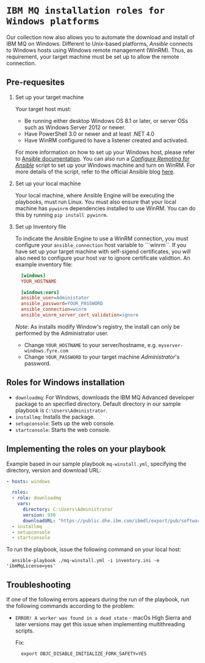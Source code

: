 # `IBM MQ installation roles for Windows platforms` 

Our collection now also allows you to automate the download and install of IBM MQ on Windows. Different to Unix-based platforms, _Ansible_ connects to Windows hosts using Windows remote management (WinRM). Thus, as requirement, your target machine must be set up to allow the remote connection. 

## Pre-requesites

1. Set up your target machine

    Your target host must:

    - Be running either desktop Windows OS 8.1 or later, or server OSs such as Windows Server 2012 or newer. 
    - Have PowerShell 3.0 or newer and at least .NET 4.0
    - Have WinRM configured to have a listener created and activated.

    For more information on how to set up your Windows host, please refer to [Ansible documentation](https://docs.ansible.com/ansible/latest/os_guide/windows_setup.html#winrm-listener). You can also run a [_Configure Remoting for Ansible_](https://raw.githubusercontent.com/ansible/ansible/devel/examples/scripts/ConfigureRemotingForAnsible.ps1) script to set up your Windows machine and turn on WinRM. For more details of the script, refer to the official Ansible blog [here](https://www.ansible.com/blog/connecting-to-a-windows-host). 

2. Set up your local machine

    Your local machine, where Ansible Engine will be executing the playbooks, must run Linux. You must also ensure that your local machine has ```pywinrm``` dependencies installed to use WinRM. You can do this by running ``` pip install pywinrm ```.

3. Set up Inventory file

    To indicate the Ansible Engine to use a WinRM connection, you must configure your ```ansible_connection``` host variable to ```winrm``. If you have set up your target machine with self-sigend certificates, you will also need to configure your host var to ignore certificate validtion. An example inventory file:

    ```ini
      [windows]
      YOUR_HOSTNAME

      [windows:vars]
      ansible_user=Administator
      ansible_password=YOUR_PASSWORD
      ansible_connection=winrm
      ansible_winrm_server_cert_validation=ignore
    ```

    *Note*: As installs modify Window's registry, the install can only be performed by the Administrator user. 
    - Change `YOUR_HOSTNAME` to your server/hostname, e.g. `myserver-windows.fyre.com`
    - Change `YOUR_PASSWORD` to your target machine *Administrator*'s password.

## Roles for Windows installation

  - ``downloadmq``: For Windows, downloads the IBM MQ Advanced developer package to an specified directory. Default directory in our sample playbook is `C:\Users\Administrator`.
  - ``installmq``: Installs the package.
  - ``setupconsole``: Sets up the web console.
  - ``startconsole``: Starts the web console.

## Implementing the roles on your playbook

  Example based in our sample playbook `mq-winstall.yml`, specifying the directory, version and download URL:

  ```yaml
  - hosts: windows

    roles:
    - role: downloadmq
      vars:
        directory: C:\Users\Administrator
        version: 930
        downloadURL: "https://public.dhe.ibm.com/ibmdl/export/pub/software/websphere/messaging/mqadv/"
    - installmq
    - setupconsole
    - startconsole

```

  To run the playbook, issue the following command on your local host:

  ```
    ansible-playbook ./mq-winstall.yml -i inventory.ini -e 'ibmMqLicense=yes'
  ```

## Troubleshooting

If one of the following errors appears during the run of the playbook, run the following commands according to the problem:

- `ERROR! A worker was found in a dead state` - macOs High Sierra and later versions may get this issue when implementing multithreading scripts. 

  Fix:
  ```shell
    export OBJC_DISABLE_INITIALIZE_FORK_SAFETY=YES
  ```


